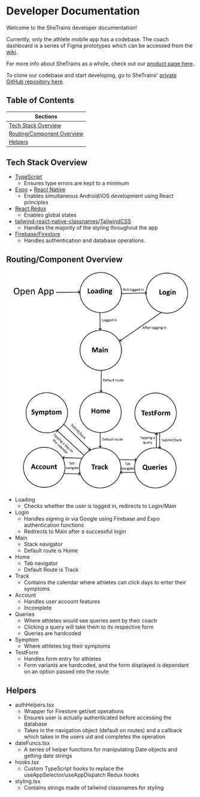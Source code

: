 # Developer Documentation
Welcome to the SheTrains developer documentation!

Currently, only the athlete mobile app has a codebase. The coach dashboard is a series of Figma prototypes which can be accessed from the [wiki](wiki.md#prototypes).

For more info about SheTrains as a whole, check out our [product page here](https://sites.google.com/view/shetrains).

To clone our codebase and start developing, go to SheTrains' [private GitHub repository here](https://github.com/NewcDukem/SheTrains).

## Table of Contents

|                                       Sections                                                       |
|--------------------------------------------------------------------------------------------|
|   [Tech Stack Overview](#tech-stack-overview)                                                                      |
|   [Routing/Component Overview](#routingcomponent-overview)                                                            |
|    [Helpers](#helpers)                                                            |


## Tech Stack Overview
- [TypeScript](https://www.typescriptlang.org/)
  - Ensures type errors are kept to a minimum 
- [Expo](https://expo.dev/) + [React Native](https://reactnative.dev/)
  - Enables simultaneous Android/iOS development using React principles
- [React Redux](https://react-redux.js.org/)
  - Enables global states
- [tailwind-react-native-classnames](https://github.com/jaredh159/tailwind-react-native-classnames)/[TailwindCSS](https://tailwindcss.com/)
  - Handles the majority of the styling throughout the app
- [Firebase/Firestore](https://firebase.google.com/)
  - Handles authentication and database operations. 

## Routing/Component Overview
![Routing](/docs/assets/imgs/routing.jpg)

- Loading
  - Checks whether the user is logged in, redirects to Login/Main 
- Login
  - Handles signing in via Google using Firebase and Expo authentication functions
  - Redirects to Main after a successful login
- Main
  - Stack navigator
  - Default route is Home
- Home
  - Tab navigator
  - Default Route is Track
- Track
  - Contains the calendar where athletes can click days to enter their symptoms 
- Account
  - Handles user account features
  - Incomplete
- Queries
  - Where athletes would see queries sent by their coach
  - Clicking a query will take them to its respective form
  - Queries are hardcoded
- Symptom
  - Where athletes log their symptoms
- TestForm
  -  Handles form entry for athletes
  -  Form variants are hardcoded, and the form displayed is dependant on an option passed into the route    

## Helpers
- authHelpers.tsx
  - Wrapper for Firestore get/set operations
  - Ensures user is actually authenticated before accessing the database
  - Takes in the navigation object (default on routes) and a callback which takes in the users uid and completes the operation
- dateFuncs.tsx
  - A series of helper functions for manipulating Date objects and getting date strings
- hooks.tsx
  - Custom TypeScript hooks to replace the useAppSelector/useAppDispatch Redux hooks   
- styling.tsx
  - Contains strings made of tailwind classnames for styling 
